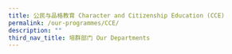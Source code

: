 ```yaml
---
title: 公民与品格教育 Character and Citizenship Education (CCE)
permalink: /our-programmes/CCE/
description: ""
third_nav_title: 培群部门 Our Departments
---
```









